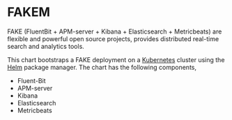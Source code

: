 # FAKEM

FAKE (FluentBit + APM-server + Kibana + Elasticsearch + Metricbeats) are flexible and powerful open source projects, provides distributed real-time search and analytics tools.</br>

This chart bootstraps a FAKE deployment on a [Kubernetes](http://kubernetes.io) cluster using the [Helm](https://helm.sh) package manager. The chart has the following components,
- Fluent-Bit
- APM-server
- Kibana
- Elasticsearch
- Metricbeats
